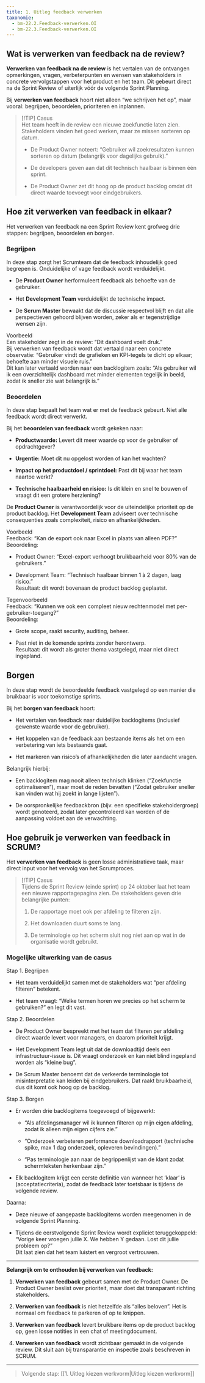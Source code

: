 ```yaml
---
title: 1. Uitleg feedback verwerken
taxonomie:
  - bm-22.2.Feedback-verwerken.OI
  - bm-22.3.Feedback-verwerken.OI
---
```


## Wat is verwerken van feedback na de review?
**Verwerken van feedback na de review** is het vertalen van de ontvangen opmerkingen, vragen, verbeterpunten en wensen van stakeholders in concrete vervolgstappen voor het product en het team. Dit gebeurt direct na de Sprint Review of uiterlijk vóór de volgende Sprint Planning.

Bij **verwerken van feedback** hoort niet alleen “we schrijven het op”, maar vooral: begrijpen, beoordelen, prioriteren en inplannen.

> [!TIP] Casus  
> Het team heeft in de review een nieuwe zoekfunctie laten zien. Stakeholders vinden het goed werken, maar ze missen sorteren op datum.
> 
> - De Product Owner noteert: “Gebruiker wil zoekresultaten kunnen sorteren op datum (belangrijk voor dagelijks gebruik).”
>     
> - De developers geven aan dat dit technisch haalbaar is binnen één sprint.
>     
> - De Product Owner zet dit hoog op de product backlog omdat dit direct waarde toevoegt voor eindgebruikers.
>     

## Hoe zit verwerken van feedback in elkaar?
Het verwerken van feedback na een Sprint Review kent grofweg drie stappen: begrijpen, beoordelen en borgen.

### Begrijpen
In deze stap zorgt het Scrumteam dat de feedback inhoudelijk goed begrepen is. Onduidelijke of vage feedback wordt verduidelijkt.

- De **Product Owner** herformuleert feedback als behoefte van de gebruiker.
    
- Het **Development Team** verduidelijkt de technische impact.
    
- De **Scrum Master** bewaakt dat de discussie respectvol blijft en dat alle perspectieven gehoord blijven worden, zeker als er tegenstrijdige wensen zijn.
    

Voorbeeld  
Een stakeholder zegt in de review: “Dit dashboard voelt druk.”  
Bij verwerken van feedback wordt dat vertaald naar een concrete observatie: “Gebruiker vindt de grafieken en KPI-tegels te dicht op elkaar; behoefte aan minder visuele ruis.”  
Dit kan later vertaald worden naar een backlogitem zoals: “Als gebruiker wil ik een overzichtelijk dashboard met minder elementen tegelijk in beeld, zodat ik sneller zie wat belangrijk is.”

### Beoordelen
In deze stap bepaalt het team wat er met de feedback gebeurt. Niet alle feedback wordt direct verwerkt.

Bij het **beoordelen van feedback** wordt gekeken naar:

- **Productwaarde:** Levert dit meer waarde op voor de gebruiker of opdrachtgever?
    
- **Urgentie:** Moet dit nu opgelost worden of kan het wachten?
    
- **Impact op het productdoel / sprintdoel:** Past dit bij waar het team naartoe werkt?
    
- **Technische haalbaarheid en risico:** Is dit klein en snel te bouwen of vraagt dit een grotere herziening?
    

De **Product Owner** is verantwoordelijk voor de uiteindelijke prioriteit op de product backlog. Het **Development Team** adviseert over technische consequenties zoals complexiteit, risico en afhankelijkheden.

Voorbeeld  
Feedback: “Kan de export ook naar Excel in plaats van alleen PDF?”  
Beoordeling:

- Product Owner: “Excel-export verhoogt bruikbaarheid voor 80% van de gebruikers.”
    
- Development Team: “Technisch haalbaar binnen 1 à 2 dagen, laag risico.”  
    Resultaat: dit wordt bovenaan de product backlog geplaatst.
    

Tegenvoorbeeld  
Feedback: “Kunnen we ook een compleet nieuw rechtenmodel met per-gebruiker-toegang?”  
Beoordeling:

- Grote scope, raakt security, auditing, beheer.
    
- Past niet in de komende sprints zonder herontwerp.  
    Resultaat: dit wordt als groter thema vastgelegd, maar niet direct ingepland.


## Borgen
In deze stap wordt de beoordeelde feedback vastgelegd op een manier die bruikbaar is voor toekomstige sprints.

Bij het **borgen van feedback** hoort:

- Het vertalen van feedback naar duidelijke backlogitems (inclusief gewenste waarde voor de gebruiker).
    
- Het koppelen van de feedback aan bestaande items als het om een verbetering van iets bestaands gaat.
    
- Het markeren van risico’s of afhankelijkheden die later aandacht vragen.
    

Belangrijk hierbij:

- Een backlogitem mag nooit alleen technisch klinken (“Zoekfunctie optimaliseren”), maar moet de reden bevatten (“Zodat gebruiker sneller kan vinden wat hij zoekt in lange lijsten”).
    
- De oorspronkelijke feedbackbron (bijv. een specifieke stakeholdergroep) wordt genoteerd, zodat later gecontroleerd kan worden of de aanpassing voldoet aan de verwachting.
    

## Hoe gebruik je verwerken van feedback in SCRUM?
Het **verwerken van feedback** is geen losse administratieve taak, maar direct input voor het vervolg van het Scrumproces.

> [!TIP] Casus  
> Tijdens de Sprint Review (einde sprint) op 24 oktober laat het team een nieuwe rapportagepagina zien. De stakeholders geven drie belangrijke punten:
> 
> 1. De rapportage moet ook per afdeling te filteren zijn.
>     
> 2. Het downloaden duurt soms te lang.
>     
> 3. De terminologie op het scherm sluit nog niet aan op wat in de organisatie wordt gebruikt.
>     

### Mogelijke uitwerking van de casus
Stap 1. Begrijpen

- Het team verduidelijkt samen met de stakeholders wat “per afdeling filteren” betekent.
    
- Het team vraagt: “Welke termen horen we precies op het scherm te gebruiken?” en legt dit vast.
    

Stap 2. Beoordelen

- De Product Owner bespreekt met het team dat filteren per afdeling direct waarde levert voor managers, en daarom prioriteit krijgt.
    
- Het Development Team legt uit dat de downloadtijd deels een infrastructuur-issue is. Dit vraagt onderzoek en kan niet blind ingepland worden als “kleine bug”.
    
- De Scrum Master benoemt dat de verkeerde terminologie tot misinterpretatie kan leiden bij eindgebruikers. Dat raakt bruikbaarheid, dus dit komt ook hoog op de backlog.
    

Stap 3. Borgen

- Er worden drie backlogitems toegevoegd of bijgewerkt:
    
    - “Als afdelingsmanager wil ik kunnen filteren op mijn eigen afdeling, zodat ik alleen mijn eigen cijfers zie.”
        
    - “Onderzoek verbeteren performance downloadrapport (technische spike, max 1 dag onderzoek, opleveren bevindingen).”
        
    - “Pas terminologie aan naar de begrippenlijst van de klant zodat schermteksten herkenbaar zijn.”
        
- Elk backlogitem krijgt een eerste definitie van wanneer het ‘klaar’ is (acceptatiecriteria), zodat de feedback later toetsbaar is tijdens de volgende review.
    

Daarna:

- Deze nieuwe of aangepaste backlogitems worden meegenomen in de volgende Sprint Planning.
    
- Tijdens de eerstvolgende Sprint Review wordt expliciet teruggekoppeld: “Vorige keer vroegen jullie X. We hebben Y gedaan. Lost dit jullie probleem op?”  
    Dit laat zien dat het team luistert en vergroot vertrouwen.
    

---

**Belangrijk om te onthouden bij verwerken van feedback:**

1. **Verwerken van feedback** gebeurt samen met de Product Owner. De Product Owner beslist over prioriteit, maar doet dat transparant richting stakeholders.
    
2. **Verwerken van feedback** is niet hetzelfde als “alles beloven”. Het is normaal om feedback te parkeren of op te knippen.
    
3. **Verwerken van feedback** levert bruikbare items op de product backlog op, geen losse notities in een chat of meetingdocument.
    
4. **Verwerken van feedback** wordt zichtbaar gemaakt in de volgende review. Dit sluit aan bij transparantie en inspectie zoals beschreven in SCRUM.
    

---

> Volgende stap: [[1. Uitleg kiezen werkvorm|Uitleg kiezen werkvorm]]